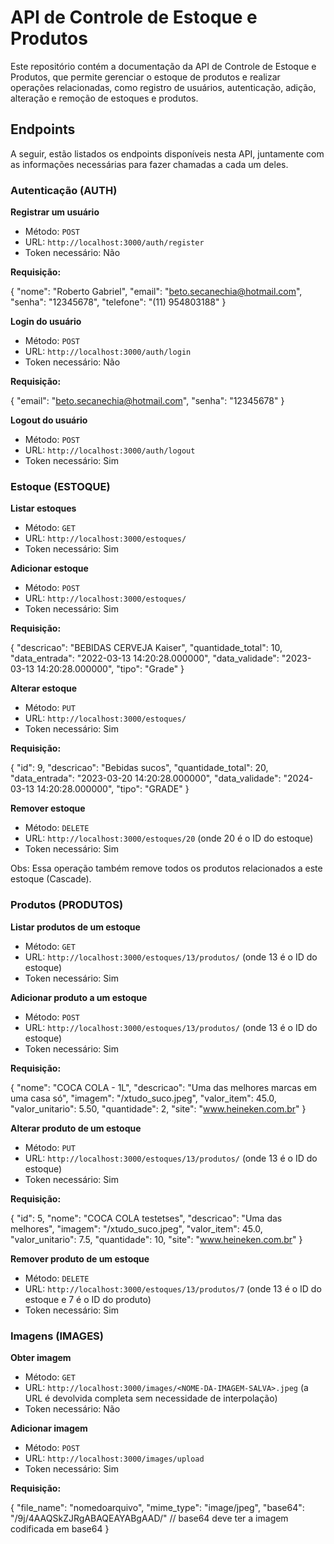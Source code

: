 # API de Controle de Estoque e Produtos

Este repositório contém a documentação da API de Controle de Estoque e Produtos, que permite gerenciar o estoque de produtos e realizar operações relacionadas, como registro de usuários, autenticação, adição, alteração e remoção de estoques e produtos.

## Endpoints

A seguir, estão listados os endpoints disponíveis nesta API, juntamente com as informações necessárias para fazer chamadas a cada um deles.

### Autenticação (AUTH)

**Registrar um usuário**

- Método: `POST`
- URL: `http://localhost:3000/auth/register`
- Token necessário: Não

**Requisição:**

{
"nome": "Roberto Gabriel",
"email": "beto.secanechia@hotmail.com",
"senha": "12345678",
"telefone": "(11) 954803188"
}

**Login do usuário**

- Método: `POST`
- URL: `http://localhost:3000/auth/login`
- Token necessário: Não

**Requisição:**

{
"email": "beto.secanechia@hotmail.com",
"senha": "12345678"
}

**Logout do usuário**

- Método: `POST`
- URL: `http://localhost:3000/auth/logout`
- Token necessário: Sim

### Estoque (ESTOQUE)

**Listar estoques**

- Método: `GET`
- URL: `http://localhost:3000/estoques/`
- Token necessário: Sim

**Adicionar estoque**

- Método: `POST`
- URL: `http://localhost:3000/estoques/`
- Token necessário: Sim

**Requisição:**

{
"descricao": "BEBIDAS CERVEJA Kaiser",
"quantidade_total": 10,
"data_entrada": "2022-03-13 14:20:28.000000",
"data_validade": "2023-03-13 14:20:28.000000",
"tipo": "Grade"
}

**Alterar estoque**

- Método: `PUT`
- URL: `http://localhost:3000/estoques/`
- Token necessário: Sim

**Requisição:**

{
"id": 9,
"descricao": "Bebidas sucos",
"quantidade_total": 20,
"data_entrada": "2023-03-20 14:20:28.000000",
"data_validade": "2024-03-13 14:20:28.000000",
"tipo": "GRADE"
}

**Remover estoque**

- Método: `DELETE`
- URL: `http://localhost:3000/estoques/20` (onde 20 é o ID do estoque)
- Token necessário: Sim

Obs: Essa operação também remove todos os produtos relacionados a este estoque (Cascade).

### Produtos (PRODUTOS)

**Listar produtos de um estoque**

- Método: `GET`
- URL: `http://localhost:3000/estoques/13/produtos/` (onde 13 é o ID do estoque)
- Token necessário: Sim

**Adicionar produto a um estoque**

- Método: `POST`
- URL: `http://localhost:3000/estoques/13/produtos/` (onde 13 é o ID do estoque)
- Token necessário: Sim

**Requisição:**

{
"nome": "COCA COLA - 1L",
"descricao": "Uma das melhores marcas em uma casa só",
"imagem": "/xtudo_suco.jpeg",
"valor_item": 45.0,
"valor_unitario": 5.50,
"quantidade": 2,
"site": "www.heineken.com.br"
}

**Alterar produto de um estoque**

- Método: `PUT`
- URL: `http://localhost:3000/estoques/13/produtos/` (onde 13 é o ID do estoque)
- Token necessário: Sim

**Requisição:**

{
"id": 5,
"nome": "COCA COLA testetses",
"descricao": "Uma das melhores",
"imagem": "/xtudo_suco.jpeg",
"valor_item": 45.0,
"valor_unitario": 7.5,
"quantidade": 10,
"site": "www.heineken.com.br"
}

**Remover produto de um estoque**

- Método: `DELETE`
- URL: `http://localhost:3000/estoques/13/produtos/7` (onde 13 é o ID do estoque e 7 é o ID do produto)
- Token necessário: Sim

### Imagens (IMAGES)

**Obter imagem**

- Método: `GET`
- URL: `http://localhost:3000/images/<NOME-DA-IMAGEM-SALVA>.jpeg` (a URL é devolvida completa sem necessidade de interpolação)
- Token necessário: Não

**Adicionar imagem**

- Método: `POST`
- URL: `http://localhost:3000/images/upload`
- Token necessário: Sim

**Requisição:**

{
"file_name": "nomedoarquivo",
"mime_type": "image/jpeg",
"base64": "/9j/4AAQSkZJRgABAQEAYABgAAD/" // base64 deve ter a imagem codificada em base64
}

